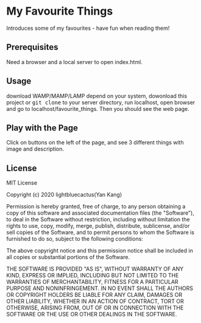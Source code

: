 # My Favourite Things
Introduces some of my favourites - have fun when reading them!

## Prerequisites
Need a browser and a local server to open index.html.

## Usage
download WAMP/MAMP/LAMP depend on your system, dowonload this project or <kbd>git clone</kbd> to your server directory, run localhost, open browser and go to localhost/favourite_things. Then you should see the web page.

## Play with the Page
Click on buttons on the left of the page, and see 3 different things with image and description.

## License
MIT License

Copyright (c) 2020 lightbluecactus(Yan Kang)

Permission is hereby granted, free of charge, to any person obtaining a copy
of this software and associated documentation files (the "Software"), to deal
in the Software without restriction, including without limitation the rights
to use, copy, modify, merge, publish, distribute, sublicense, and/or sell
copies of the Software, and to permit persons to whom the Software is
furnished to do so, subject to the following conditions:

The above copyright notice and this permission notice shall be included in all
copies or substantial portions of the Software.

THE SOFTWARE IS PROVIDED "AS IS", WITHOUT WARRANTY OF ANY KIND, EXPRESS OR
IMPLIED, INCLUDING BUT NOT LIMITED TO THE WARRANTIES OF MERCHANTABILITY,
FITNESS FOR A PARTICULAR PURPOSE AND NONINFRINGEMENT. IN NO EVENT SHALL THE
AUTHORS OR COPYRIGHT HOLDERS BE LIABLE FOR ANY CLAIM, DAMAGES OR OTHER
LIABILITY, WHETHER IN AN ACTION OF CONTRACT, TORT OR OTHERWISE, ARISING FROM,
OUT OF OR IN CONNECTION WITH THE SOFTWARE OR THE USE OR OTHER DEALINGS IN THE
SOFTWARE.


